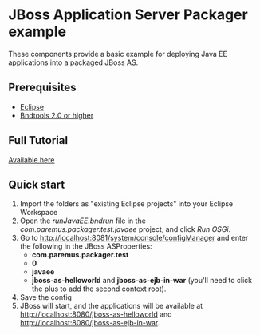 JBoss Application Server Packager example
=============

These components provide a basic example for deploying Java EE applications into a packaged JBoss AS.

Prerequisites
--------------

* [Eclipse](http://www.eclipse.org)
* [Bndtools 2.0 or higher](http://bndtools.org)

Full Tutorial
--------------

[Available here](https://docs.paremus.com/display/SF19/Using+the+JBoss+AS+package+type)

Quick start
------------

1. Import the folders as "existing Eclipse projects" into your Eclipse Workspace
2. Open the *runJavaEE.bndrun* file in the *com.paremus.packager.test.javaee* project, and click *Run OSGi*.
3. Go to [http://localhost:8081/system/console/configManager](http://localhost:8081/system/console/configManager) and enter the following in the JBoss ASProperties: 
    - **com.paremus.packager.test** 
    - **0** 
    - **javaee**
    - **jboss-as-helloworld** and **jboss-as-ejb-in-war** (you'll need to click the plus to add the second context root).
4. Save the config
5. JBoss will start, and the applications will be available at [http://localhost:8080/jboss-as-helloworld](http://localhost:8080/jboss-as-helloworld) and [http://localhost:8080/jboss-as-ejb-in-war](http://localhost:8080/jboss-as-ejb-in-war).

